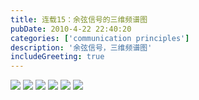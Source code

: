 ```yaml
---
title: 连载15：余弦信号的三维频谱图
pubDate: 2010-4-22 22:40:20 
categories: ['communication principles']
description: '余弦信号，三维频谱图'
includeGreeting: true
---
```


![](https://img2.imgtp.com/2024/04/30/iPSG2ihX.png)
![](https://img2.imgtp.com/2024/04/30/sciLzZCV.png)
![](https://img2.imgtp.com/2024/04/30/N1mBvFzp.png)
![](https://img2.imgtp.com/2024/04/30/lC16XRjJ.png)
![](https://img2.imgtp.com/2024/04/30/vjXgRt7C.png)
![](https://img2.imgtp.com/2024/04/30/4jrDSOYA.png)
